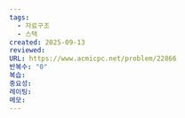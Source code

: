 ```yaml
---
tags:
  - 자료구조
  - 스택
created: 2025-09-13
reviewed:
URL: https://www.acmicpc.net/problem/22866
반복수: "0"
복습:
중요성:
레이팅:
메모:
---
```

